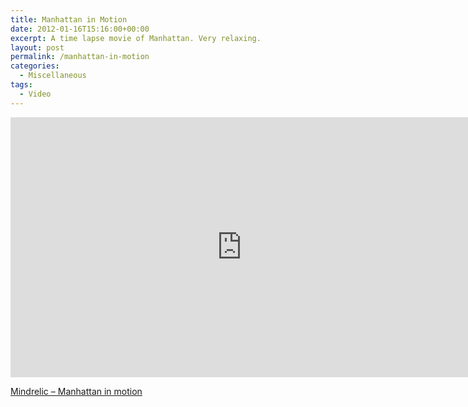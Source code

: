 ```yaml
---
title: Manhattan in Motion
date: 2012-01-16T15:16:00+00:00
excerpt: A time lapse movie of Manhattan. Very relaxing.
layout: post
permalink: /manhattan-in-motion
categories:
  - Miscellaneous
tags:
  - Video
---
```

<iframe src="https://player.vimeo.com/video/24492485?color=ffffff" width="740" height="416" frameborder="0" allowfullscreen></iframe>

[Mindrelic – Manhattan in motion](https://vimeo.com/24492485)